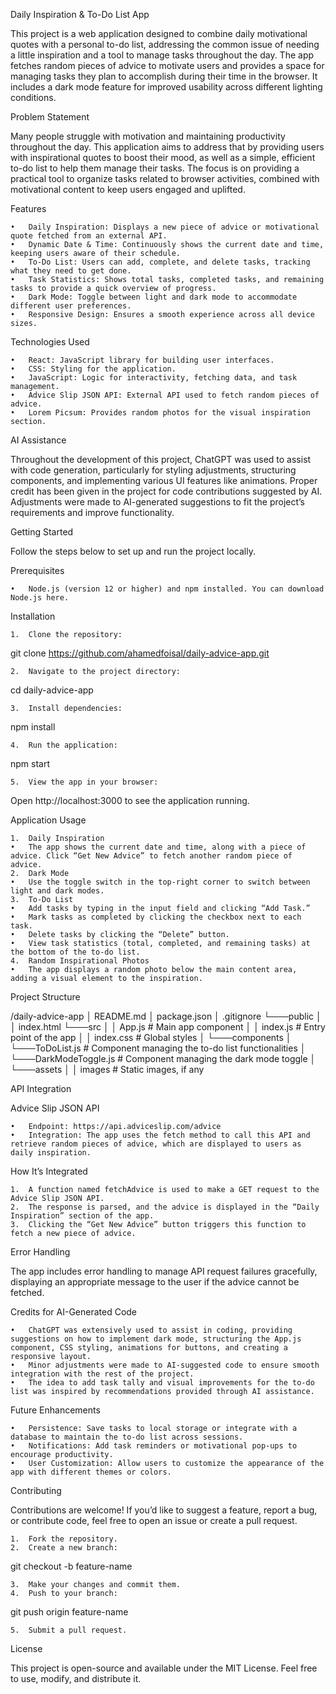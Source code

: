 

Daily Inspiration & To-Do List App

This project is a web application designed to combine daily motivational quotes with a personal to-do list, addressing the common issue of needing a little inspiration and a tool to manage tasks throughout the day. The app fetches random pieces of advice to motivate users and provides a space for managing tasks they plan to accomplish during their time in the browser. It includes a dark mode feature for improved usability across different lighting conditions.

Problem Statement

Many people struggle with motivation and maintaining productivity throughout the day. This application aims to address that by providing users with inspirational quotes to boost their mood, as well as a simple, efficient to-do list to help them manage their tasks. The focus is on providing a practical tool to organize tasks related to browser activities, combined with motivational content to keep users engaged and uplifted.

Features

	•	Daily Inspiration: Displays a new piece of advice or motivational quote fetched from an external API.
	•	Dynamic Date & Time: Continuously shows the current date and time, keeping users aware of their schedule.
	•	To-Do List: Users can add, complete, and delete tasks, tracking what they need to get done.
	•	Task Statistics: Shows total tasks, completed tasks, and remaining tasks to provide a quick overview of progress.
	•	Dark Mode: Toggle between light and dark mode to accommodate different user preferences.
	•	Responsive Design: Ensures a smooth experience across all device sizes.

Technologies Used

	•	React: JavaScript library for building user interfaces.
	•	CSS: Styling for the application.
	•	JavaScript: Logic for interactivity, fetching data, and task management.
	•	Advice Slip JSON API: External API used to fetch random pieces of advice.
	•	Lorem Picsum: Provides random photos for the visual inspiration section.

AI Assistance

Throughout the development of this project, ChatGPT was used to assist with code generation, particularly for styling adjustments, structuring components, and implementing various UI features like animations. Proper credit has been given in the project for code contributions suggested by AI. Adjustments were made to AI-generated suggestions to fit the project’s requirements and improve functionality.

Getting Started

Follow the steps below to set up and run the project locally.

Prerequisites

	•	Node.js (version 12 or higher) and npm installed. You can download Node.js here.

Installation

	1.	Clone the repository:

git clone https://github.com/ahamedfoisal/daily-advice-app.git


	2.	Navigate to the project directory:

cd daily-advice-app


	3.	Install dependencies:

npm install


	4.	Run the application:

npm start


	5.	View the app in your browser:
Open http://localhost:3000 to see the application running.

Application Usage

	1.	Daily Inspiration
	•	The app shows the current date and time, along with a piece of advice. Click “Get New Advice” to fetch another random piece of advice.
	2.	Dark Mode
	•	Use the toggle switch in the top-right corner to switch between light and dark modes.
	3.	To-Do List
	•	Add tasks by typing in the input field and clicking “Add Task.”
	•	Mark tasks as completed by clicking the checkbox next to each task.
	•	Delete tasks by clicking the “Delete” button.
	•	View task statistics (total, completed, and remaining tasks) at the bottom of the to-do list.
	4.	Random Inspirational Photos
	•	The app displays a random photo below the main content area, adding a visual element to the inspiration.

Project Structure

/daily-advice-app
│   README.md
│   package.json
│   .gitignore
└───public
│   │   index.html
└───src
│   │   App.js          # Main app component
│   │   index.js        # Entry point of the app
│   │   index.css       # Global styles
│   └───components
│       └───ToDoList.js # Component managing the to-do list functionalities
│       └───DarkModeToggle.js # Component managing the dark mode toggle
│   └───assets
│       │   images      # Static images, if any

API Integration

Advice Slip JSON API

	•	Endpoint: https://api.adviceslip.com/advice
	•	Integration: The app uses the fetch method to call this API and retrieve random pieces of advice, which are displayed to users as daily inspiration.

How It’s Integrated

	1.	A function named fetchAdvice is used to make a GET request to the Advice Slip JSON API.
	2.	The response is parsed, and the advice is displayed in the “Daily Inspiration” section of the app.
	3.	Clicking the “Get New Advice” button triggers this function to fetch a new piece of advice.

Error Handling

The app includes error handling to manage API request failures gracefully, displaying an appropriate message to the user if the advice cannot be fetched.

Credits for AI-Generated Code

	•	ChatGPT was extensively used to assist in coding, providing suggestions on how to implement dark mode, structuring the App.js component, CSS styling, animations for buttons, and creating a responsive layout.
	•	Minor adjustments were made to AI-suggested code to ensure smooth integration with the rest of the project.
	•	The idea to add task tally and visual improvements for the to-do list was inspired by recommendations provided through AI assistance.

Future Enhancements

	•	Persistence: Save tasks to local storage or integrate with a database to maintain the to-do list across sessions.
	•	Notifications: Add task reminders or motivational pop-ups to encourage productivity.
	•	User Customization: Allow users to customize the appearance of the app with different themes or colors.

Contributing

Contributions are welcome! If you’d like to suggest a feature, report a bug, or contribute code, feel free to open an issue or create a pull request.

	1.	Fork the repository.
	2.	Create a new branch:

git checkout -b feature-name


	3.	Make your changes and commit them.
	4.	Push to your branch:

git push origin feature-name


	5.	Submit a pull request.

License

This project is open-source and available under the MIT License. Feel free to use, modify, and distribute it.
